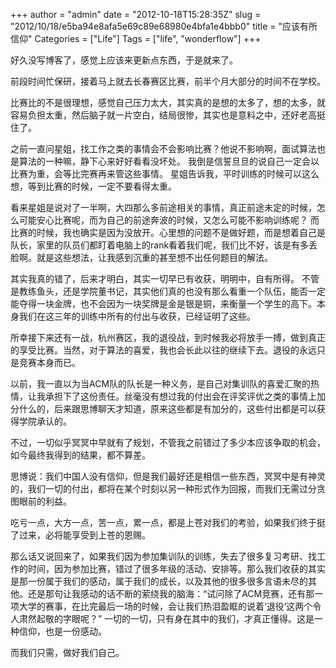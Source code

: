 +++
author = "admin"
date = "2012-10-18T15:28:35Z"
slug = "2012/10/18/e5ba94e8afa5e69c89e68980e4bfa1e4bbb0"
title = "应该有所信仰"
Categories = ["Life"]
Tags = ["life", "wonderflow"]
+++

好久没写博客了，感觉上应该来更新点东西，于是就来了。

前段时间忙保研，接着马上就去长春赛区比赛，前半个月大部分的时间不在学校。

比赛比的不是很理想，感觉自己压力太大，其实真的是想的太多了，想的太多，就容易负担太重，然后脑子就一片空白，结局很惨，其实也是意料之中，还好老高挺住了。

之前一直问星姐，找工作之类的事情会不会影响比赛？他说不影响啊，面试算法也是算法的一种嘛，静下心来好好看看没坏处。
我倒是信誓旦旦的说自己一定会以比赛为重，会等比完赛再来管这些事情。
星姐告诉我，平时训练的时候可以这么想，等到比赛的时候，一定不要看得太重。
<!-- more -->
看来星姐是说对了一半啊，大四那么多前途相关的事情，真正前途未定的时候，怎么可能安心比赛呢，而为自己的前途奔波的时候，又怎么可能不影响训练呢？
而比赛的时候，我也确实是因为没放开。心里想的问题不是做好题，而是想着自己是队长，家里的队员们都盯着电脑上的rank看着我们呢，我们比不好，该是有多丢脸啊。就是这些想法，让我感到沉重的甚至想不出任何题目的解法。

其实我真的错了，后来才明白，其实一切早已有收获，明明中，自有所得。
不管是教练鱼头，还是学院董书记，其实他们真的也没有那么看重一个队伍，能否一定能夺得一块金牌，也不会因为一块奖牌是金是银是铜，来衡量一个学生的高下。本身我们在这三年的训练中所有的付出与收获，已经证明了这些。

所幸接下来还有一战，杭州赛区，我的退役战，到时候我必将放手一搏，做到真正的享受比赛。当然，对于算法的喜爱，我也会长此以往的继续下去。退役的永远只是竞赛本身而已。


以前，我一直以为当ACM队的队长是一种义务，是自己对集训队的喜爱汇聚的热情，让我承担下了这份责任。丝毫没有想过我的付出会在评奖评优之类的事情上加分什么的，后来跟思博聊天才知道，原来这些都是有加分的，这些付出都是可以获得学院承认的。

不过，一切似乎冥冥中早就有了规划，不管我之前错过了多少本应该争取的机会，如今最终我得到的结果，都不算差。

思博说：我们中国人没有信仰，但是我们最好还是相信一些东西，冥冥中是有神灵的，我们一切的付出，都将在某个时刻以另一种形式作为回报，而我们无需过分贪图眼前的利益。

吃亏一点，大方一点，苦一点，累一点，都是上苍对我们的考验，如果我们终于挺了过来，必将能享受到上苍的恩赐。

那么话又说回来了，如果我们因为参加集训队的训练，失去了很多复习考研、找工作的时间，因为参加比赛，错过了很多年级的活动、安排等。那么我们收获的其实是那一份属于我们的感动，属于我们的成长，以及其他的很多很多言语未尽的其他。还是那句让我感动的话不断的萦绕我的脑海：“试问除了ACM竞赛，还有那一项大学的赛事，在比完最后一场的时候，会让我们热泪盈眶的说着‘退役’这两个令人肃然起敬的字眼呢？”
一切的一切，只有身在其中的我们，才真正懂得。这是一种信仰，也是一份感动。

而我们只需，做好我们自己。
